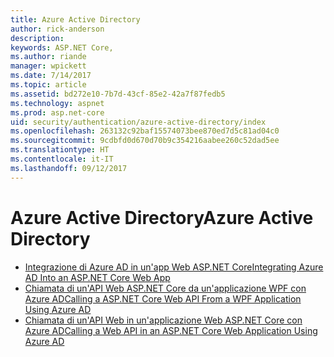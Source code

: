 ```yaml
---
title: Azure Active Directory
author: rick-anderson
description: 
keywords: ASP.NET Core,
ms.author: riande
manager: wpickett
ms.date: 7/14/2017
ms.topic: article
ms.assetid: bd272e10-7b7d-43cf-85e2-42a7f87fedb5
ms.technology: aspnet
ms.prod: asp.net-core
uid: security/authentication/azure-active-directory/index
ms.openlocfilehash: 263132c92baf15574073bee870ed7d5c81ad04c0
ms.sourcegitcommit: 9cdbfd0d670d70b9c354216aabee260c52dad5ee
ms.translationtype: HT
ms.contentlocale: it-IT
ms.lasthandoff: 09/12/2017
---
```

# <a name="azure-active-directory"></a><span data-ttu-id="5c8e6-103">Azure Active Directory</span><span class="sxs-lookup"><span data-stu-id="5c8e6-103">Azure Active Directory</span></span>

* [<span data-ttu-id="5c8e6-104">Integrazione di Azure AD in un'app Web ASP.NET Core</span><span class="sxs-lookup"><span data-stu-id="5c8e6-104">Integrating Azure AD Into an ASP.NET Core Web App</span></span>](https://azure.microsoft.com/documentation/samples/active-directory-dotnet-webapp-openidconnect-aspnetcore/)
* [<span data-ttu-id="5c8e6-105">Chiamata di un'API Web ASP.NET Core da un'applicazione WPF con Azure AD</span><span class="sxs-lookup"><span data-stu-id="5c8e6-105">Calling a ASP.NET Core Web API From a WPF Application Using Azure AD</span></span>](https://azure.microsoft.com/documentation/samples/active-directory-dotnet-native-aspnetcore/)
* [<span data-ttu-id="5c8e6-106">Chiamata di un'API Web in un'applicazione Web ASP.NET Core con Azure AD</span><span class="sxs-lookup"><span data-stu-id="5c8e6-106">Calling a Web API in an ASP.NET Core Web Application Using Azure AD</span></span>](https://azure.microsoft.com/documentation/samples/active-directory-dotnet-webapp-webapi-openidconnect-aspnetcore/)


